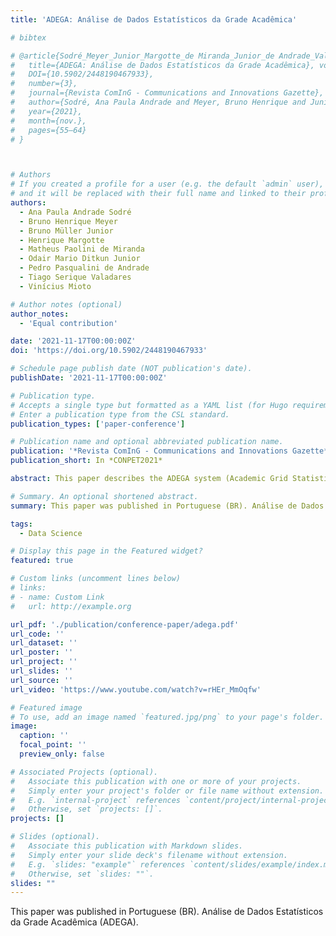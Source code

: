 ```yaml
---
title: 'ADEGA: Análise de Dados Estatísticos da Grade Acadêmica'

# bibtex

# @article{Sodré_Meyer_Junior_Margotte_de Miranda_Junior_de Andrade_Valadares_Mioto_2021, 
#   title={ADEGA: Análise de Dados Estatísticos da Grade Acadêmica}, volume={5}, url={https://periodicos.ufsm.br/coming/article/view/67933}, 
#   DOI={10.5902/2448190467933}, 
#   number={3}, 
#   journal={Revista ComInG - Communications and Innovations Gazette}, 
#   author={Sodré, Ana Paula Andrade and Meyer, Bruno Henrique and Junior, Bruno Müller and Margotte, Henrique and de Miranda, Matheus Paolini and Junior, Odair Mario Ditkun and de Andrade, Pedro Pasqualini and Valadares, Tiago Serique and Mioto, Vinicius}, 
#   year={2021}, 
#   month={nov.}, 
#   pages={55–64} 
# }



# Authors
# If you created a profile for a user (e.g. the default `admin` user), write the username (folder name) here
# and it will be replaced with their full name and linked to their profile.
authors:
  - Ana Paula Andrade Sodré
  - Bruno Henrique Meyer
  - Bruno Müller Junior
  - Henrique Margotte
  - Matheus Paolini de Miranda
  - Odair Mario Ditkun Junior
  - Pedro Pasqualini de Andrade
  - Tiago Serique Valadares
  - Vinícius Mioto

# Author notes (optional)
author_notes:
  - 'Equal contribution'

date: '2021-11-17T00:00:00Z'
doi: 'https://doi.org/10.5902/2448190467933'

# Schedule page publish date (NOT publication's date).
publishDate: '2021-11-17T00:00:00Z'

# Publication type.
# Accepts a single type but formatted as a YAML list (for Hugo requirements).
# Enter a publication type from the CSL standard.
publication_types: ['paper-conference']

# Publication name and optional abbreviated publication name.
publication: '*Revista ComInG - Communications and Innovations Gazette*'
publication_short: In *CONPET2021*

abstract: This paper describes the ADEGA system (Academic Grid Statistical Data Analysis). The academics management systems, applications used by educational institutions to monitor students academically, usually don’t provide greater functionality than a repository of student grades and attendance. Therefore, ADEGA aims to assist in the management of higher education institution’s course coordination, it uses the history of grades and attendance to provide data and graphics with relevant information that don’t usually are included in other systems, like a risk of academic retirement’s list, a comparative chart of failures by subjects, among others.

# Summary. An optional shortened abstract.
summary: This paper was published in Portuguese (BR). Análise de Dados Estatísticos da Grade Acadêmica (ADEGA).

tags:
  - Data Science

# Display this page in the Featured widget?
featured: true

# Custom links (uncomment lines below)
# links:
# - name: Custom Link
#   url: http://example.org

url_pdf: './publication/conference-paper/adega.pdf'
url_code: ''
url_dataset: ''
url_poster: ''
url_project: ''
url_slides: ''
url_source: ''
url_video: 'https://www.youtube.com/watch?v=rHEr_MmOqfw'

# Featured image
# To use, add an image named `featured.jpg/png` to your page's folder.
image:
  caption: ''
  focal_point: ''
  preview_only: false

# Associated Projects (optional).
#   Associate this publication with one or more of your projects.
#   Simply enter your project's folder or file name without extension.
#   E.g. `internal-project` references `content/project/internal-project/index.md`.
#   Otherwise, set `projects: []`.
projects: []

# Slides (optional).
#   Associate this publication with Markdown slides.
#   Simply enter your slide deck's filename without extension.
#   E.g. `slides: "example"` references `content/slides/example/index.md`.
#   Otherwise, set `slides: ""`.
slides: ""
---
```


This paper was published in Portuguese (BR). Análise de Dados Estatísticos da Grade Acadêmica (ADEGA).